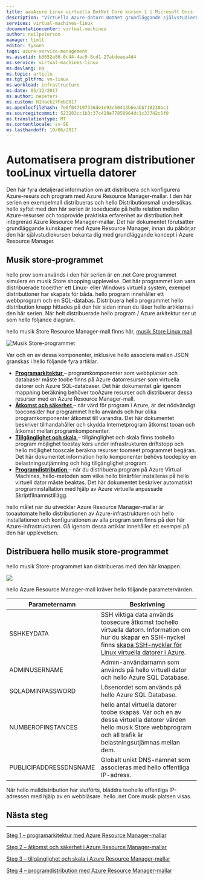 ```yaml
---
title: aaaAzure Linux virtuella DotNet Core kursen 1 | Microsoft Docs
description: "Virtuella Azure-datorn DotNet grundläggande självstudierna"
services: virtual-machines-linux
documentationcenter: virtual-machines
author: neilpeterson
manager: timlt
editor: tysonn
tags: azure-service-management
ms.assetid: b3652e86-0c44-4ac9-8cd1-27abdeaea4d4
ms.service: virtual-machines-linux
ms.devlang: na
ms.topic: article
ms.tgt_pltfrm: vm-linux
ms.workload: infrastructure
ms.date: 05/12/2017
ms.author: nepeters
ms.custom: H1Hack27Feb2017
ms.openlocfilehash: 7e6f047197336de1e93c50413b6eabb718230bc1
ms.sourcegitcommit: 523283cc1b3c37c428e77850964dc1c33742c5f0
ms.translationtype: MT
ms.contentlocale: sv-SE
ms.lasthandoff: 10/06/2017
---
```

# <a name="automating-application-deployments-toolinux-virtual-machines"></a>Automatisera program distributioner tooLinux virtuella datorer 

Den här fyra detaljerad information om att distribuera och konfigurera Azure-resurs och program med Azure Resource Manager-mallar. I den här serien en exempelmall distribueras och hello Distributionsmall undersökas. hello syftet med den här serien är tooeducate på hello relation mellan Azure-resurser och tooprovide praktiska erfarenhet av distribution helt integrerad Azure Resource Manager-mallar. Det här dokumentet förutsätter grundläggande kunskaper med Azure Resource Manager, innan du påbörjar den här självstudiekursen bekanta dig med grundläggande koncept i Azure Resource Manager. 

## <a name="music-store-application"></a>Musik store-programmet
hello prov som används i den här serien är en .net Core programmet simulera en musik Store shopping upplevelse. Det här programmet kan vara distribuerade tooeither ett Linux- eller Windows virtuella system, exempel distributioner har skapats för båda. hello program innehåller ett webbprogram och en SQL-databas. Distribuera hello programmet hello distribution knapp hittades på den här sidan innan du läser hello artiklarna i den här serien. När helt distribuerade hello program / Azure arkitektur ser ut som hello följande diagram. 

hello musik Store Resource Manager-mall finns här, [musik Store Linux mall](https://github.com/neilpeterson/nepeters-azure-templates/tree/master/dotnet-core-music-linux-vm-sql-db)

![Musik Store-programmet](./media/dotnet-core-1-landing/music-store.png)

Var och en av dessa komponenter, inklusive hello associera mallen JSON granskas i hello följande fyra artiklar.

* [**Programarkitektur** ](dotnet-core-2-architecture.md?toc=%2fazure%2fvirtual-machines%2flinux%2ftoc.json) – programkomponenter som webbplatser och databaser måste toobe finns på Azure datorresurser som virtuella datorer och Azure SQL-databaser. Det här dokumentet går igenom mappning beräkning behöver tooAzure resurser och distribuerar dessa resurser med en Azure Resource Manager-mall. 
* [**Åtkomst och säkerhet** ](dotnet-core-3-access-security.md?toc=%2fazure%2fvirtual-machines%2flinux%2ftoc.json) – när värd för program i Azure, är det nödvändigt tooconsider hur programmet hello används och hur olika programkomponenter åtkomst till varandra. Det här dokumentet beskriver tillhandahåller och skydda Internetprogram åtkomst tooan och åtkomst mellan programkomponenter.
* [**Tillgänglighet och skala** ](dotnet-core-4-availability-scale.md?toc=%2fazure%2fvirtual-machines%2flinux%2ftoc.json) – tillgänglighet och skala finns toohello program möjlighet toostay körs under infrastrukturen driftstopp och hello möjlighet tooscale beräkna resurser toomeet programmet begäran. Det här dokumentet information hello komponenter behövs toodeploy en belastningsutjämning och hög tillgänglighet program.
* [**Programdistribution** ](dotnet-core-5-app-deployment.md?toc=%2fazure%2fvirtual-machines%2flinux%2ftoc.json) – när du distribuera program på Azure Virtual Machines, hello-metoden som vilka hello binärfiler installeras på hello virtuell dator måste beaktas. Det här dokumentet beskriver automatiskt programinstallation med hjälp av Azure virtuella anpassade Skriptfilnamnstillägg.

hello målet när du utvecklar Azure Resource Manager-mallar är tooautomate hello distributionen av Azure-infrastrukturen och hello installationen och konfigurationen av alla program som finns på den här Azure-infrastrukturen. Gå igenom dessa artiklar innehåller ett exempel på den här upplevelsen.

## <a name="deploy-hello-music-store-application"></a>Distribuera hello musik store-programmet
hello musik Store-programmet kan distribueras med den här knappen.

<a href="https://portal.azure.com/#create/Microsoft.Template/uri/https%3A%2F%2Fraw.githubusercontent.com%2FMicrosoft%2Fdotnet-core-sample-templates%2Fmaster%2Fdotnet-core-music-linux%2Fazuredeploy.json" target="_blank"> <img src="http://azuredeploy.net/deploybutton.png"/>
</a>

hello Azure Resource Manager-mall kräver hello följande parametervärden.

| Parameternamn | Beskrivning |
| --- | --- |
| SSHKEYDATA |SSH viktiga data används toosecure åtkomst toohello virtuella datorn. Information om hur du skapar en SSH-nyckel finns [skapa SSH-nycklar för Linux virtuella datorer i Azure](mac-create-ssh-keys.md?toc=%2fazure%2fvirtual-machines%2flinux%2ftoc.json). |
| ADMINUSERNAME |Admin-användarnamn som används på hello virtuell dator och hello Azure SQL Database. |
| SQLADMINPASSWORD |Lösenordet som används på hello Azure SQL Database. |
| NUMBEROFINSTANCES |hello antal virtuella datorer toobe skapas. Var och en av dessa virtuella datorer värden hello musik Store webbprogram och all trafik är belastningsutjämnas mellan dem. |
| PUBLICIPADDRESSDNSNAME |Globalt unikt DNS-namnet som associeras med hello offentliga IP-adress. |

När hello malldistribution har slutförts, bläddra toohello offentliga IP-adressen med hjälp av en webbläsare. hello .net Core musik platsen visas.

## <a name="next-steps"></a>Nästa steg
<hr>

[Steg 1 – programarkitektur med Azure Resource Manager-mallar](dotnet-core-2-architecture.md?toc=%2fazure%2fvirtual-machines%2flinux%2ftoc.json)

[Steg 2 – åtkomst och säkerhet i Azure Resource Manager-mallar](dotnet-core-3-access-security.md?toc=%2fazure%2fvirtual-machines%2flinux%2ftoc.json)

[Steg 3 – tillgänglighet och skala i Azure Resource Manager-mallar](dotnet-core-4-availability-scale.md?toc=%2fazure%2fvirtual-machines%2flinux%2ftoc.json)

[Steg 4 – programdistribution med Azure Resource Manager-mallar](dotnet-core-5-app-deployment.md?toc=%2fazure%2fvirtual-machines%2flinux%2ftoc.json)

